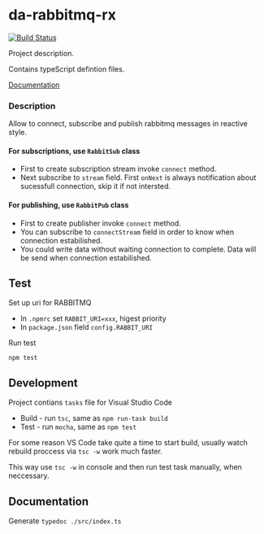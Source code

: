 # da-rabbitmq-rx

[![Build Status](https://travis-ci.org/data-avail/da-rabbitmq-rx.svg?branch=master)](https://travis-ci.org/data-avail/da-rabbitmq-rx)

Project description.

Contains typeScript defintion files. 

[Documentation](https://data-avail.github.io/da-rabbitmq-rx)

### Description

Allow to connect, subscribe and publish rabbitmq messages in reactive style.

#### For subscriptions, use `RabbitSub` class

+ First to create subscription stream invoke `connect` method.
+ Next subscribe to `stream` field. First `onNext` is always 
notification about sucessfull connection, skip it if not intersted.

#### For publishing, use `RabbitPub` class
+ First to create publisher invoke `connect` method.
+ You can subscribe to `connectStream` field in order to know when
connection estabilished.
+ You could write data without waiting connection to complete.
Data will be send when connection estabilished.

## Test

Set up uri for RABBITMQ 

+ In `.npmrc` set `RABBIT_URI=xxx`, higest priority
+ In `package.json` field `config.RABBIT_URI`

Run test
 
`npm test`

## Development

Project contians `tasks` file for Visual Studio Code

+ Build - run `tsc`, same as `npm run-task build`
+ Test - run `mocha`, same as `npm test`

For some reason VS Code take quite a time to start build,
usually watch rebuild proccess via `tsc -w` work much faster.

This way use `tsc -w` in console and then run test task manually,
when neccessary.   

## Documentation 

Generate `typedoc ./src/index.ts` 